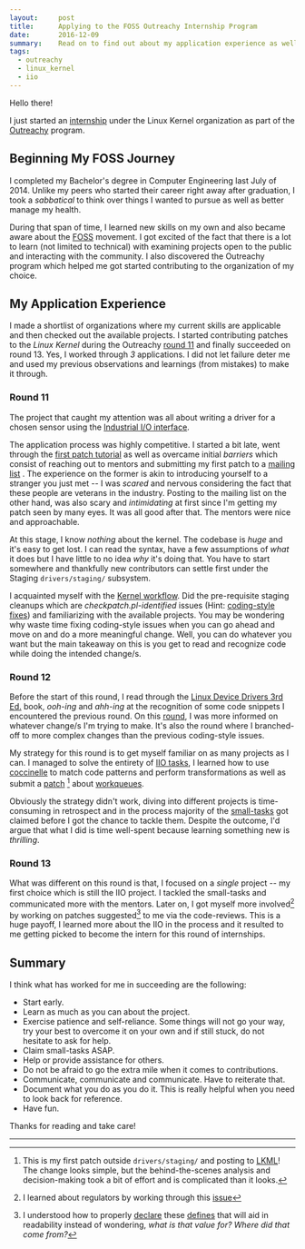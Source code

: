 ```yaml
---
layout:     post
title:      Applying to the FOSS Outreachy Internship Program
date:       2016-12-09
summary:    Read on to find out about my application experience as well as thoughts and reflections on that matter.
tags:
  - outreachy
  - linux_kernel
  - iio
---
```


Hello there!

I just started an [internship](https://wiki.gnome.org/Outreachy/2016/DecemberMarch#Linux_kernel) under the Linux Kernel organization as part of the [Outreachy](https://wiki.gnome.org/Outreachy/) program.

## Beginning My FOSS Journey

I completed my Bachelor's degree in Computer Engineering last July of 2014. Unlike
my peers who started their career right away after graduation, I took a
*sabbatical* to think over things I wanted to pursue as well as better manage
my health.

During that span of time, I learned new skills on my own and also became aware about
the [FOSS](https://en.wikibooks.org/wiki/FOSS_A_General_Introduction/Introduction)
movement. I got excited of the fact that there is a lot to learn (not
limited to technical) with examining projects open to the public and interacting
with the community. I also discovered the Outreachy program which helped me got
started contributing to the organization of my choice.

## My Application Experience

I made a shortlist of organizations where my current skills are applicable and
then checked out the available projects. I started contributing patches to the
*Linux Kernel* during the Outreachy [round 11](https://kernelnewbies.org/OutreachyRound11)
and finally succeeded on round 13. Yes, I worked through *3* applications. I did
not let failure deter me and used my previous observations and learnings (from
mistakes) to make it through.

### Round 11

The project that caught my attention was all about writing a driver for a chosen
sensor using the [Industrial I/O interface](https://www.kernel.org/doc/htmldocs/iio/index.html).

The application process was highly competitive. I started a bit late, went through
the [first patch tutorial](https://kernelnewbies.org/Outreachyfirstpatch) as well
as overcame initial *barriers* which consist of reaching out to mentors and
submitting my first patch to a [mailing list](https://groups.google.com/forum/#!forum/outreachy-kernel)
. The experience on the former is akin to introducing yourself to a stranger you
just met -- I was *scared* and nervous considering the fact that these people are
veterans in the industry. Posting to the mailing list on the other hand, was
also scary and *intimidating* at first since I'm getting my patch seen by many
eyes. It was all good after that. The mentors were nice and approachable.

At this stage, I know *nothing* about the kernel. The codebase is *huge* and it's
easy to get lost. I can read the syntax, have a few assumptions of *what* it does
but I have little to no idea *why* it's doing that. You have to start somewhere
and thankfully new contributors can settle first under the Staging
`drivers/staging/` subsystem.

I acquainted myself with the [Kernel workflow](https://kernelnewbies.org/PatchPhilosophy#head-32f427292f3e08feae8bbee205b9c0f0cf2c51ec). Did the pre-requisite staging cleanups which are
*checkpatch.pl-identified* issues (Hint: [coding-style fixes](https://github.com/torvalds/linux/blob/master/Documentation/CodingStyle)) and familiarizing with
the available projects. You may be wondering why waste time fixing coding-style
issues when you can go ahead and move on and do a more meaningful change. Well,
you can do whatever you want but the main takeaway on this is you get to read and
recognize code while doing the intended change/s.

### Round 12

Before the start of this round, I read through the [Linux Device Drivers 3rd Ed.](https://lwn.net/Kernel/LDD3/) book, *ooh-ing* and *ahh-ing* at the recognition of some code snippets I
encountered the previous round. On this [round](https://kernelnewbies.org/OutreachyRound12),
I was more informed on whatever change/s I'm trying to make. It's also the round
where I branched-off to more complex changes than the previous coding-style issues.

My strategy for this round is to get myself familiar on as many projects as I can.
I managed to solve the entirety of [IIO tasks](https://kernelnewbies.org/IIO_tasks),
I learned how to use [coccinelle](http://coccinelle.lip6.fr/) to match code
patterns and perform transformations as well as submit a [patch](https://git.kernel.org/cgit/linux/kernel/git/torvalds/linux.git/commit/?id=b429a773c193ee7cb752144e590181a1b8cc8fb5)
[^1] about [workqueues](https://www.kernel.org/doc/Documentation/workqueue.txt).

Obviously the strategy didn't work, diving into different projects is time-consuming
in retrospect and in the process majority of the
[small-tasks](https://wiki.gnome.org/Outreachy#Make_a_Small_Contribution)
got claimed before I got the chance to tackle them. Despite the outcome, I'd
argue that what I did is time well-spent because learning something new is *thrilling*.

### Round 13

What was different on this round is that, I focused on a *single* project -- my
first choice which is still the IIO project. I tackled the small-tasks and
communicated more with the mentors. Later on, I got myself more involved[^2]
by working on patches suggested[^3] to me via the code-reviews. This is a huge
payoff, I learned more about the IIO in the process and it resulted to me
getting picked to become the intern for this round of internships.

## Summary

I think what has worked for me in succeeding are the following:

  * Start early.
  * Learn as much as you can about the project.
  * Exercise patience and self-reliance. Some things will not go your way, try
    your best to overcome it on your own and if still stuck, do not hesitate to
    ask for help.
  * Claim small-tasks ASAP.
  * Help or provide assistance for others.
  * Do not be afraid to go the extra mile when it comes to contributions.
  * Communicate, communicate and communicate. Have to reiterate that.
  * Document what you do as you do it. This is really helpful when you need to
    look back for reference.
  * Have fun.

Thanks for reading and take care!

---

[^1]: This is my first patch outside `drivers/staging/` and posting to [LKML](https://en.wikipedia.org/wiki/Linux_kernel_mailing_list)! The change looks simple, but the behind-the-scenes analysis and decision-making took a bit of effort and is complicated than it looks.
[^2]: I learned about regulators by working through this [issue](https://marc.info/?l=linux-iio&m=147583702532337&w=2)
[^3]: I understood how to properly [declare](https://marc.info/?l=linux-iio&m=147594643726702&w=2) these [defines](https://git.kernel.org/cgit/linux/kernel/git/jic23/iio.git/commit/?h=testing&id=579d542534c96c9109b63e79a2c6d22e2bca21cc) that will aid in readability instead of wondering, *what is that value for? Where did that come from?*
